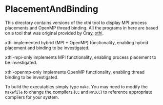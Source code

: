 # PlacementAndBinding
This directory contains versions of the xthi tool to display MPI process placements and OpenMP thread binding. All the programs in here are based on a tool that was original provided by Cray, [xthi](https://pubs.cray.com/content/S-2496/CLE%206.0.UP01/xctm-series-user-application-placement-guide-cle-60up01/run-an-openmp-application).

xthi implemented hybrid (MPI + OpenMP) functionality, enabling hybrid placement and binding to be investigated.

xthi-mpi-only implements MPI functionality, enabling process placement to be investigated.

xthi-openmp-only implements OpenMP functionality, enabling thread binding to be investigated.

To build the executables simply type `make`. You may need to modify the `Makefile` to change the compilers (`CC` and `MPICC`) to reference appropriate compilers for your system.

